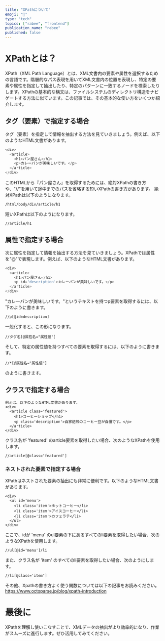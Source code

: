```yaml
---
title: "XPathについて"
emoji: "📄"
type: "tech"
topics: ["rabee", "frontend"]
publication_name: "rabee"
published: false
---
```



# XPathとは？
XPath（XML Path Language）とは、XML文書内の要素や属性を選択するための言語です。階層的なパス表現を用いてXML文書内の位置を表現し、特定の要素や属性を指定して抽出したり、特定のパターンに一致するノードを検索したりします。XPathの基本的な構文は、ファイルシステムのディレクトリ構造をナビゲートする方法に似ています。この記事では、その基本的な使い方をいくつか紹介します。
## タグ（要素）で指定する場合
タグ（要素）を指定して情報を抽出する方法を見ていきましょう。例えば、以下のようなHTML文書があります。
```js
<div>
  <article>
    <h1>パン屋さん</h1>
    <p>カレーパンが美味しいです。</p>
  </article>
</div>
```
このHTMLから『パン屋さん』を取得するためには、絶対XPathの書き方や、"//"を用いて途中までのパスを省略する短いXPathの書き方があります。
絶対XPathは以下のようになります。
```
/html/body/div/article/h1
```
短いXPathは以下のようになります。
```
//article/h1
```
## 属性で指定する場合
次に属性を指定して情報を抽出する方法を見ていきましょう。XPathでは属性を"@"で表現します。例えば、以下のようなHTML文書があります。
```js
<div>
  <article>
    <h1>パン屋さん</h1>
    <p id='description'>カレーパンが美味しいです。</p>
  </article>
</div>
```
"カレーパンが美味しいです。"というテキストを持つp要素を取得するには、以下のように書きます。
```
//p[@id=description]
```
一般化すると、この形になります。
```
//タグ名[@属性名="属性値"]
```

そして、特定の属性値を持つすべての要素を取得するには、以下のように書きます。
```
//*[@属性名="属性値"]
```
のように書きます。


## クラスで指定する場合
```
例えば、以下のようなHTML文書があります。
<div>
  <article class='featured'>
    <h1>コーヒーショップ</h1>
    <p class='description'>自家焙煎のコーヒー豆が自慢です。</p>
  </article>
</div>
```
クラス名が 'featured' のarticle要素を取得したい場合、次のようなXPathを使用します。

```
//article[@class='featured']
```
### ネストされた要素で指定する場合
XPathはネストされた要素の抽出にも非常に便利です。以下のようなHTML文書があります。
```
<div>
  <ul id='menu'>
    <li class='item'>ホットコーヒー</li>
    <li class='item'>アイスコーヒー</li>
    <li class='item'>カフェラテ</li>
  </ul>
</div>
```
ここで、idが 'menu' のul要素の下にあるすべてのli要素を取得したい場合、次のようなXPathを使用します。
```
//ul[@id='menu']/li
```
また、クラス名が 'item' のすべてのli要素を取得したい場合、次のようにします。
```
//li[@class='item']
```


その他、Xpathの書き方よく使う関数については以下の記事をお読みください。
https://www.octoparse.jp/blog/xpath-introduction
# 最後に
XPathを理解し使いこなすことで、XMLデータの抽出がより効率的になり、作業がスムーズに進行します。ぜひ活用してみてください。